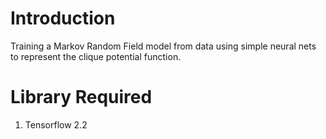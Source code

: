 # Introduction 
Training a Markov Random Field model from data using simple neural nets to represent the clique potential function. 

# Library Required
1.	Tensorflow 2.2
